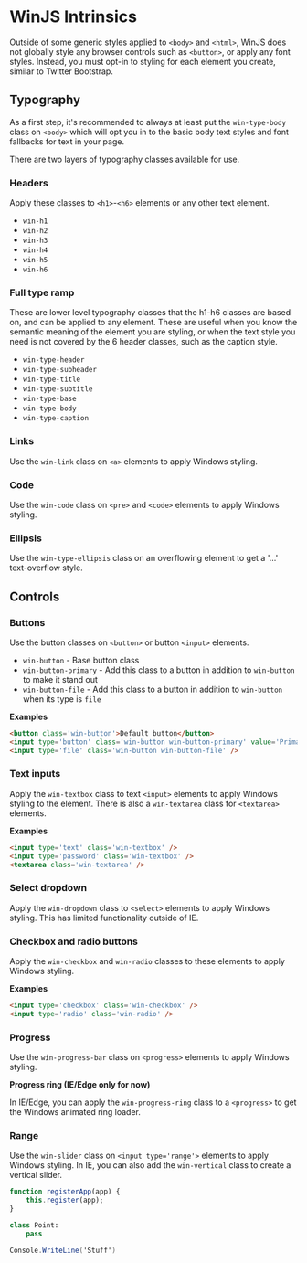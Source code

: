 # WinJS Intrinsics

Outside of some generic styles applied to `<body>` and `<html>`, WinJS does not globally style any browser controls such as `<button>`, or apply any font styles. Instead, you must opt-in to styling for each element you create, similar to Twitter Bootstrap.

## Typography
As a first step, it's recommended to always at least put the `win-type-body` class on `<body>` which will opt you in to the basic body text styles and font fallbacks for text in your page. 

There are two layers of typography classes available for use. 

### Headers
Apply these classes to `<h1>`-`<h6>` elements or any other text element. 
- `win-h1`
- `win-h2`
- `win-h3`
- `win-h4`
- `win-h5`
- `win-h6`

### Full type ramp
These are lower level typography classes that the h1-h6 classes are based on, and can be applied to any element. These are useful when you know the semantic meaning of the element you are styling, or when the text style you need is not covered by the 6 header classes, such as the caption style. 
- `win-type-header`
- `win-type-subheader`
- `win-type-title`
- `win-type-subtitle`
- `win-type-base`
- `win-type-body`
- `win-type-caption`

### Links
Use the `win-link` class on `<a>` elements to apply Windows styling.

### Code
Use the `win-code` class on `<pre>` and `<code>` elements to apply Windows styling.

### Ellipsis
Use the `win-type-ellipsis` class on an overflowing element to get a '...' text-overflow style.

## Controls

### Buttons
Use the button classes on `<button>` or button `<input>` elements. 

- `win-button` - Base button class
- `win-button-primary` - Add this class to a button in addition to `win-button` to make it stand out
- `win-button-file` - Add this class to a button in addition to `win-button` when its type is `file`

**Examples**
```html
<button class='win-button'>Default button</button>
<input type='button' class='win-button win-button-primary' value='Primary button' />
<input type='file' class='win-button win-button-file' />
```
### Text inputs
Apply the `win-textbox` class to text `<input>` elements to apply Windows styling to the element. There is also a `win-textarea` class for `<textarea>` elements.

**Examples**
```html
<input type='text' class='win-textbox' />
<input type='password' class='win-textbox' />
<textarea class='win-textarea' />
```

### Select dropdown
Apply the `win-dropdown` class to `<select>` elements to apply Windows styling. This has limited functionality outside of IE. 

### Checkbox and radio buttons
Apply the `win-checkbox` and `win-radio` classes to these elements to apply Windows styling.

**Examples**
```html
<input type='checkbox' class='win-checkbox' />
<input type='radio' class='win-radio' />
```

### Progress
Use the `win-progress-bar` class on `<progress>` elements to apply Windows styling. 

**Progress ring (IE/Edge only for now)**

In IE/Edge, you can apply the `win-progress-ring` class to a `<progress>` to get the Windows animated ring loader. 

### Range
Use the `win-slider` class on `<input type='range'>` elements to apply Windows styling. In IE, you can also add the `win-vertical` class to create a vertical slider. 

```js
function registerApp(app) {
    this.register(app);
}
```

```python
class Point:
    pass
```

```csharp
Console.WriteLine('Stuff')
```